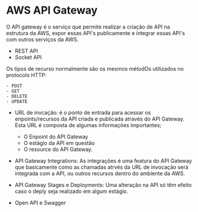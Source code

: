 # AWS API Gateway

O API gateway é o serviço que permite realizar a criação de API na estrutura da AWS, expor essas API's publicamente e integrar essas API's com outros serviços da AWS.

- REST API
- Socket API

Os tipos de recurso normalmente são os mesmos métodOs utilizados no protocolo HTTP:

    - POST
    - GET
    - DELETE
    - UPDATE

- URL de invcação: é o ponto de entrada para acessar os enpoints/recursos da API criada e publicada através do API Gateway. Esta URL é composta de algumas informações importantes;

    - O Enpoint do API Gateway
    - O estágio da API em questão
    - O resource do API Gateway.


- API Gateway Integrations: As integrações é uma featura do API Gateway que basicamente como as chamadas atrvés da URL de invocação será integrada com a API, ou outros recursos dentro do ambiente da AWS.

- API Gateway Stages e Deployments: Uma alteração na API só têm efeito caso o deply seja realizado em algum estágio.

- Open API e Swagger
